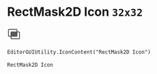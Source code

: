 # RectMask2D Icon `32x32`
<img src="/img/RectMask2D%20Icon.png" width=32 height=32>

``` CSharp
EditorGUIUtility.IconContent("RectMask2D Icon")
```
```
RectMask2D Icon
```
